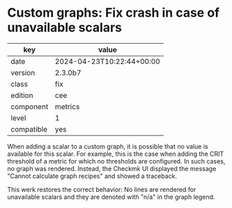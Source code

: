 [//]: # (werk v2)
# Custom graphs: Fix crash in case of unavailable scalars

key        | value
---------- | ---
date       | 2024-04-23T10:22:44+00:00
version    | 2.3.0b7
class      | fix
edition    | cee
component  | metrics
level      | 1
compatible | yes

When adding a scalar to a custom graph, it is possible that no value is available for this scalar.
For example, this is the case when adding the CRIT threshold of a metric for which no thresholds are
configured. In such cases, no graph was rendered. Instead, the Checkmk UI displayed the message
"Cannot calculate graph recipes" and showed a traceback.

This werk restores the correct behavior: No lines are rendered for unavailable scalars and they are
denoted with "n/a" in the graph legend.
